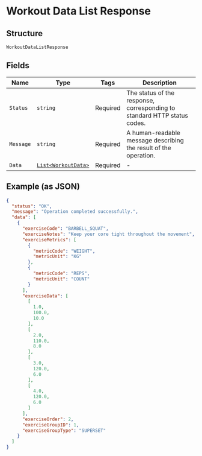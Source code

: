 
# Workout Data List Response

## Structure

`WorkoutDataListResponse`

## Fields

| Name | Type | Tags | Description |
|  --- | --- | --- | --- |
| `Status` | `string` | Required | The status of the response, corresponding to standard HTTP status codes. |
| `Message` | `string` | Required | A human-readable message describing the result of the operation. |
| `Data` | [`List<WorkoutData>`](../../doc/models/workout-data.md) | Required | - |

## Example (as JSON)

```json
{
  "status": "OK",
  "message": "Operation completed successfully.",
  "data": [
    {
      "exerciseCode": "BARBELL_SQUAT",
      "exerciseNotes": "Keep your core tight throughout the movement",
      "exerciseMetrics": [
        {
          "metricCode": "WEIGHT",
          "metricUnit": "KG"
        },
        {
          "metricCode": "REPS",
          "metricUnit": "COUNT"
        }
      ],
      "exerciseData": [
        [
          1.0,
          100.0,
          10.0
        ],
        [
          2.0,
          110.0,
          8.0
        ],
        [
          3.0,
          120.0,
          6.0
        ],
        [
          4.0,
          120.0,
          6.0
        ]
      ],
      "exerciseOrder": 2,
      "exerciseGroupID": 1,
      "exerciseGroupType": "SUPERSET"
    }
  ]
}
```


